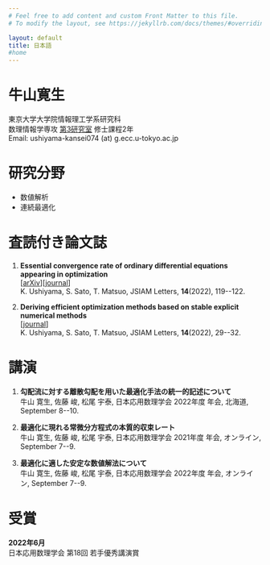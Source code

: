 ```yaml
---
# Feel free to add content and custom Front Matter to this file.
# To modify the layout, see https://jekyllrb.com/docs/themes/#overriding-theme-defaults

layout: default
title: 日本語 
#home
---
```

# 牛山寛生

東京大学大学院情報理工学系研究科<br>
数理情報学専攻 [第3研究室](http://www.sr3.t.u-tokyo.ac.jp/) 修士課程2年<br>
Email: ushiyama-kansei074 (at) g.ecc.u-tokyo.ac.jp

# 研究分野

- 数値解析
- 連続最適化

# 査読付き論文誌

1. **Essential convergence rate of ordinary differential equations appearing in optimization**<br>
   [[arXiv](https://doi.org/10.48550/arXiv.2206.02599)][[journal](https://doi.org/10.14495/jsiaml.14.119)]<br>
   K. Ushiyama, S. Sato, T. Matsuo, JSIAM Letters, **14**(2022), 119--122.

1. **Deriving efficient optimization methods based on stable explicit numerical methods**<br>
   [[journal](https://doi.org/10.14495/jsiaml.14.29)]<br>
   K. Ushiyama, S. Sato, T. Matsuo, JSIAM Letters, **14**(2022), 29--32.

# 講演

1. **勾配流に対する離散勾配を用いた最適化手法の統一的記述について**<br>
   牛山 寛生, 佐藤 峻, 松尾 宇泰, 日本応用数理学会 2022年度 年会, 北海道, September 8--10.

1. **最適化に現れる常微分方程式の本質的収束レート**<br>
   牛山 寛生, 佐藤 峻, 松尾 宇泰, 日本応用数理学会 2021年度 年会, オンライン, September 7--9.

1. **最適化に適した安定な数値解法について**<br>
   牛山 寛生, 佐藤 峻, 松尾 宇泰, 日本応用数理学会 2022年度 年会, オンライン, September 7--9.

# 受賞
**2022年6月**<br>
	日本応用数理学会 第18回 若手優秀講演賞
